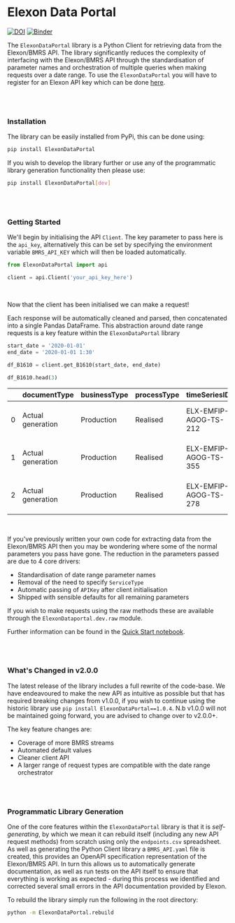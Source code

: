 # Elexon Data Portal

[![DOI](https://zenodo.org/badge/189842391.svg)](https://zenodo.org/badge/latestdoi/189842391) [![Binder](https://notebooks.gesis.org/binder/badge_logo.svg)](https://notebooks.gesis.org/binder/v2/gh/OSUKED/ElexonDataPortal/main?urlpath=lab%2Ftree%2Fnbs%2F08-quick-start.ipynb)

The `ElexonDataPortal` library is a Python Client for retrieving data from the Elexon/BMRS API. The library significantly reduces the complexity of interfacing with the Elexon/BMRS API through the standardisation of parameter names and orchestration of multiple queries when making requests over a date range. To use the `ElexonDataPortal` you will have to register for an Elexon API key which can be done [here](https://www.elexonportal.co.uk/registration/newuser). 

<br>
<br>

### Installation

The library can be easily installed from PyPi, this can be done using:

```bash
pip install ElexonDataPortal
```

If you wish to develop the library further or use any of the programmatic library generation functionality then please use:

```bash
pip install ElexonDataPortal[dev]
```

<br>
<br>

### Getting Started

We'll begin by initialising the API `Client`. The key parameter to pass here is the `api_key`, alternatively this can be set by specifying the environment variable `BMRS_API_KEY` which will then be loaded automatically.

```python
from ElexonDataPortal import api

client = api.Client('your_api_key_here')
```

<br>

Now that the client has been initialised we can make a request! 

Each response will be automatically cleaned and parsed, then concatenated into a single Pandas DataFrame. This abstraction around date range requests is a key feature within the `ElexonDataPortal` library

```python
start_date = '2020-01-01'
end_date = '2020-01-01 1:30'

df_B1610 = client.get_B1610(start_date, end_date)

df_B1610.head(3)
```

|    | documentType      | businessType   | processType   | timeSeriesID          | curveType                   | settlementDate   | powerSystemResourceType   | registeredResourceEICCode   | marketGenerationUnitEICCode   | marketGenerationBMUId   | marketGenerationNGCBMUId   | bMUnitID    | nGCBMUnitID   | activeFlag   | documentID              |   documentRevNum | resolution   | start      | end        |   settlementPeriod |   quantity | local_datetime            |
|---:|:------------------|:---------------|:--------------|:----------------------|:----------------------------|:-----------------|:--------------------------|:----------------------------|:------------------------------|:------------------------|:---------------------------|:------------|:--------------|:-------------|:------------------------|-----------------:|:-------------|:-----------|:-----------|-------------------:|-----------:|:--------------------------|
|  0 | Actual generation | Production     | Realised      | ELX-EMFIP-AGOG-TS-212 | Sequential fixed size block | 2020-01-01       | Generation                | 48W000CAS-BEU01F            | 48W000CAS-BEU01F              | M_CAS-BEU01             | CAS-BEU01                  | M_CAS-BEU01 | CAS-BEU01     | Y            | ELX-EMFIP-AGOG-22495386 |                1 | PT30M        | 2020-01-01 | 2020-01-01 |                  1 |     18.508 | 2020-01-01 00:00:00+00:00 |
|  1 | Actual generation | Production     | Realised      | ELX-EMFIP-AGOG-TS-355 | Sequential fixed size block | 2020-01-01       | Generation                | 48W00000STLGW-3A            | 48W00000STLGW-3A              | T_STLGW-3               | STLGW-3                    | T_STLGW-3   | STLGW-3       | Y            | ELX-EMFIP-AGOG-22495386 |                1 | PT30M        | 2020-01-01 | 2020-01-01 |                  1 |     28.218 | 2020-01-01 00:00:00+00:00 |
|  2 | Actual generation | Production     | Realised      | ELX-EMFIP-AGOG-TS-278 | Sequential fixed size block | 2020-01-01       | Generation                | 48W00000GNFSW-1H            | 48W00000GNFSW-1H              | T_GNFSW-1               | GNFSW-1                    | T_GNFSW-1   | GNFSW-1       | Y            | ELX-EMFIP-AGOG-22495386 |                1 | PT30M        | 2020-01-01 | 2020-01-01 |                  1 |     29.44  | 2020-01-01 00:00:00+00:00 |

<br>

If you've previously written your own code for extracting data from the Elexon/BMRS API then you may be wondering where some of the normal parameters you pass have gone. The reduction in the parameters passed are due to 4 core drivers:

* Standardisation of date range parameter names
* Removal of the need to specify `ServiceType`
* Automatic passing of `APIKey` after client initialisation
* Shipped with sensible defaults for all remaining parameters

If you wish to make requests using the raw methods these are available through the `ElexonDataportal.dev.raw` module.

Further information can be found in the [Quick Start notebook](https://github.com/OSUKED/BMRS-Wrapper-v2/blob/main/nbs/08-quick-start.ipynb).

<br>
<br>

### What's Changed in v2.0.0

The latest release of the library includes a full rewrite of the code-base. We have endeavoured to make the new API as intuitive as possible but that has required breaking changes from v1.0.0, if you wish to continue using the historic library use `pip install ElexonDataPortal==1.0.4`. N.b v1.0.0 will not be maintained going forward, you are advised to change over to v2.0.0+. 

The key feature changes are:

* Coverage of more BMRS streams 
* Automated default values
* Cleaner client API
* A larger range of request types are compatible with the date range orchestrator

<br>
<br>

### Programmatic Library Generation

One of the core features within the `ElexonDataPortal` library is that it is *self-generating*, by which we mean it can rebuild itself (including any new API request methods) from scratch using only the `endpoints.csv` spreadsheet. As well as generating the Python Client library a `BMRS_API.yaml` file is created, this provides an OpenAPI specification representation of the Elexon/BMRS API. In turn this allows us to automatically generate documentation, as well as run tests on the API itself to ensure that everything is working as expected - during this process we identified and corrected several small errors in the API documentation provided by Elexon. 

To rebuild the library simply run the following in the root directory: 

```bash
python -m ElexonDataPortal.rebuild
```